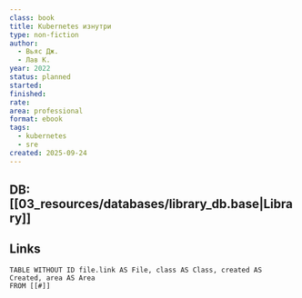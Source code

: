 ```yaml
---
class: book
title: Kubernetes изнутри
type: non-fiction
author:
  - Вьяс Дж.
  - Лав К.
year: 2022
status: planned
started:
finished:
rate:
area: professional
format: ebook
tags:
  - kubernetes
  - sre
created: 2025-09-24
---
```

## DB: [[03_resources/databases/library_db.base|Library]]

## Links

```dataview
TABLE WITHOUT ID file.link AS File, class AS Class, created AS Created, area AS Area
FROM [[#]]
````